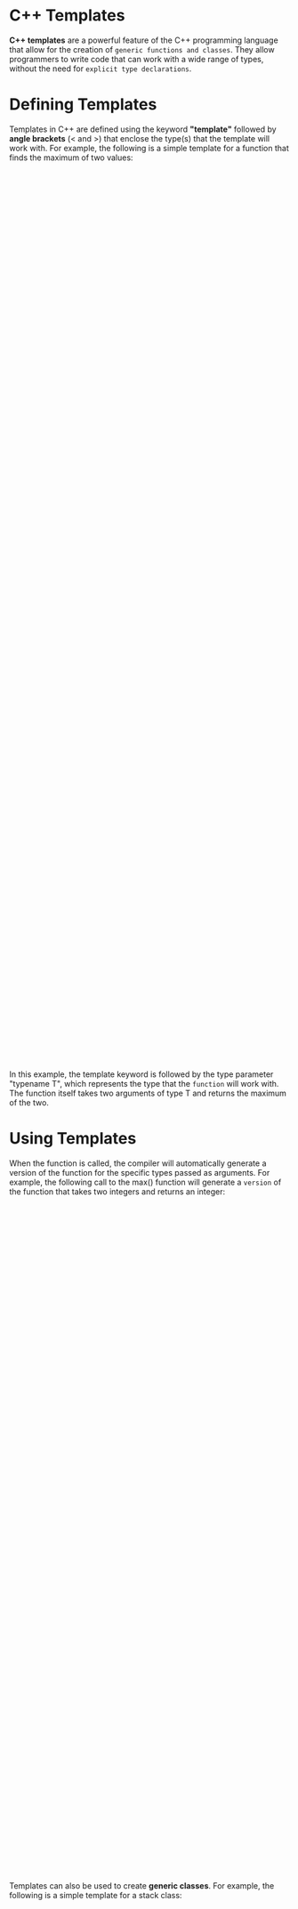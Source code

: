 # C++ Templates

**C++ templates** are a powerful feature of the C++ programming language that allow for the creation of `generic functions and classes`. They allow programmers to write code that can work with a wide range of types, without the need for `explicit type declarations`.

# Defining Templates

Templates in C++ are defined using the keyword **"template"** followed by **angle brackets** (< and >) that enclose the type(s) that the template will work with. For example, the following is a simple template for a function that finds the maximum of two values:

<p align="center">
    <img src="/04_Material/CodeSnaps/Template1.png" style="height: 40vh; padding-left: 40vh;">
 </p>

In this example, the template keyword is followed by the type parameter "typename T", which represents the type that the `function` will work with. The function itself takes two arguments of type T and returns the maximum of the two.

# Using Templates

When the function is called, the compiler will automatically generate a version of the function for the specific types passed as arguments. For example, the following call to the max() function will generate a `version` of the function that takes two integers and returns an integer:

 <p align="center">
    <img src="/04_Material/CodeSnaps/Template2.png" style="height: 30vh; padding-left: 40vh;">
 </p>

Templates can also be used to create **generic classes**. For example, the following is a simple template for a stack class:

 <p align="center">
    <img src="/04_Material/CodeSnaps/Template3.png" style="height: 70vh; padding-left: 80vh;">
 </p>

In this example, the `Stack class` is defined with a single type parameter "typename T", which represents the type of the elements stored in the stack. The class has an array of elements of type T, and a variable "top" that keeps track of the top element of the stack. The class has three member functions: push, which adds an element to the stack; pop, which removes the top element from the stack; and empty, which returns true if the stack is empty.

When an object of the Stack class is created, the compiler will automatically generate a version of the class for the specific type passed as the **template argument**. For example, the following code creates a stack of integers:

<p align="center">
    <img src="/04_Material/CodeSnaps/Template4.png" style="height: 40vh; padding-left: 40vh;">
 </p>

Templates can also have `multiple type parameters`, for example:

 <p align="center">
    <img src="/04_Material/CodeSnaps/Template5.png" style="height: 30vh; padding-left: 30vh;">
 </p>

C++ also allows for `non-type template parameters`, for example:

 <p align="center">
    <img src="/04_Material/CodeSnaps/Template6.png" style="height: 30vh; padding-left: 30vh;">
 </p>

# Conclusions

Templates are a very powerful feature in C++, but they can also make the code `more complex`, especially when dealing with template specialization and overloading. Furthermore, the compilation time can increase when using templates, especially when using a large number of templates or when using templates with complex types.

In conclusion, C++ templates are a **powerful**.
